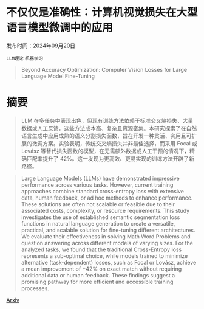 # 不仅仅是准确性：计算机视觉损失在大型语言模型微调中的应用

发布时间：2024年09月20日

`LLM理论` `机器学习`

> Beyond Accuracy Optimization: Computer Vision Losses for Large Language Model Fine-Tuning

# 摘要

> LLM 在多任务中表现出色，但现有训练方法依赖于标准交叉熵损失、大量数据或人工反馈，这些方法成本高、复杂且资源密集。本研究探索了在自然语言生成中应用成熟的语义分割损失函数，旨在开发一种灵活、实用且可扩展的微调方案。实验表明，传统交叉熵损失并非最佳选择，而采用 Focal 或 Lovász 等替代损失函数的模型，在无需额外数据或人工干预的情况下，精确匹配率提升了 42%。这一发现为更高效、更易实现的训练方法开辟了新路径。

> Large Language Models (LLMs) have demonstrated impressive performance across various tasks. However, current training approaches combine standard cross-entropy loss with extensive data, human feedback, or ad hoc methods to enhance performance. These solutions are often not scalable or feasible due to their associated costs, complexity, or resource requirements. This study investigates the use of established semantic segmentation loss functions in natural language generation to create a versatile, practical, and scalable solution for fine-tuning different architectures. We evaluate their effectiveness in solving Math Word Problems and question answering across different models of varying sizes. For the analyzed tasks, we found that the traditional Cross-Entropy loss represents a sub-optimal choice, while models trained to minimize alternative (task-dependent) losses, such as Focal or Lovász, achieve a mean improvement of +42% on exact match without requiring additional data or human feedback. These findings suggest a promising pathway for more efficient and accessible training processes.

[Arxiv](https://arxiv.org/abs/2409.13641)